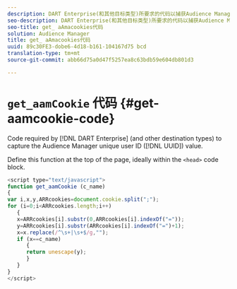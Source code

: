 ```yaml
---
description: DART Enterprise(和其他目标类型)所要求的代码以捕获Audience Manager唯一用户ID(UUID)值。
seo-description: DART Enterprise(和其他目标类型)所要求的代码以捕获Audience Manager唯一用户ID(UUID)值。
seo-title: get_ aAmacookies代码
solution: Audience Manager
title: get_ aAmacookies代码
uuid: 89c30FE3-dobe6-4d18-b161-104167d75 bcd
translation-type: tm+mt
source-git-commit: abb66d75a0d47f5257ea8c63bdb59e604db801d3

---
```



# `get_aamCookie` 代码 {#get-aamcookie-code}

Code required by [!DNL DART Enterprise] (and other destination types) to capture the Audience Manager unique user ID ([!DNL UUID]) value.

Define this function at the top of the page, ideally within the `<head>` code block.

<!-- r_aam_de_cookie.xml -->

```js
<script type="text/javascript">
function get_aamCookie (c_name)
{
var i,x,y,ARRcookies=document.cookie.split(";");
for (i=0;i<ARRcookies.length;i++)
   {
   x=ARRcookies[i].substr(0,ARRcookies[i].indexOf("="));
   y=ARRcookies[i].substr(ARRcookies[i].indexOf("=")+1);
   x=x.replace(/^\s+|\s+$/g,"");
   if (x==c_name)
      { 
      return unescape(y);
      }
   }
}
</script>
```
